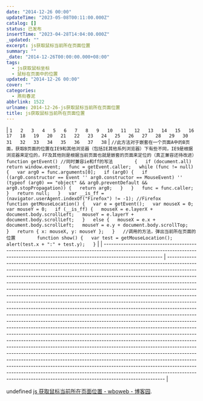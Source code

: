 ```yaml
---
date: "2014-12-26 00:00"
updateTime: "2023-05-08T00:11:00.000Z"
catalog: []
status: 已发布
insertTime: "2023-04-28T14:04:00.000Z"
_updated: ""
excerpt: js获取鼠标当前所在页面位置
summary: ""
_date: "2014-12-26T00:00:00.000+08:00"
tags:
  - js获取鼠标坐标
  - 鼠标在页面中的位置
updated: "2014-12-26 00:00"
cover: ""
categories:
  - 燕衔春泥
abbrlink: 1522
urlname: 2014-12-26-js获取鼠标当前所在页面位置
title: js获取鼠标当前所在页面位置
---
```


| `1  
2  
3  
4  
5  
6  
7  
8  
9  
10  
11  
12  
13  
14  
15  
16  
17  
18  
19  
20  
21  
22  
23  
24  
25  
26  
27  
28  
29  
30  
31  
32  
33  
34  
35  
36  
37  
38` | `//此方法对于嵌套在一个页面A中的B页面，获取B页面的位置在IE9和其他浏览器（包括IE其他系列浏览器）下有些不同，IE9是根据浏览器来定位的，FF及其他则是根据当前页面也就是嵌套的页面来定位的（真正兼容还待改进）　　　　function getEvent() //同时兼容ie和ff的写法        {  
            if (document.all)  
                return window.event;  
            func = getEvent.caller;  
            while (func != null) {  
                var arg0 = func.arguments[0];  
                if (arg0) {  
                    if ((arg0.constructor == Event '' arg0.constructor == MouseEvent) '' (typeof (arg0) == "object" && arg0.preventDefault && arg0.stopPropagation)) {  
                        return arg0;  
                    }  
                }  
                func = func.caller;  
            }  
            return null;  
        }  
        var __is_ff = (navigator.userAgent.indexOf("Firefox") != -1); //Firefox         function getMouseLocation() {  
            var e = getEvent();  
            var mouseX = 0;  
            var mouseY = 0;  
            if (__is_ff) {  
                mouseX = e.layerX + document.body.scrollLeft;  
                mouseY = e.layerY + document.body.scrollLeft;  
            }  
            else {  
                mouseX = e.x + document.body.scrollLeft;  
                mouseY = e.y + document.body.scrollTop;  
            }  
            return { x: mouseX, y: mouseY };  
        }  
        //调用的方法，弹出当前所在页面的位置        function show() {  
            var test = getMouseLocation();  
            alert(test.x + ":" + test.y);  
        }` |
| ------------------------------------------------------------------------------------------------------------------------------------------------------------------------------------ | ----------------------------------------------------------------------------------------------------------------------------------------------------------------------------------------------------------------------------------------------------------------------------------------------------------------------------------------------------------------------------------------------------------------------------------------------------------------------------------------------------------------------------------------------------------------------------------------------------------------------------------------------------------------------------------------------------------------------------------------------------------------------------------------------------------------------------------------------------------------------------------------------------------------------------------------------------------------------------------------------------------------------------------------------------------------------------------------------------------------------------------------------------------------------------------------------------------------------------------------------------------------------------------------------------------------------------------------------------------------------------------------------------------------------------------------------------------------------------------------------------------------------------------------- |

undefined
[js 获取鼠标当前所在页面位置 - wboweb - 博客园](http://www.cnblogs.com/wangbogo/archive/2012/08/23/2651841.html).
